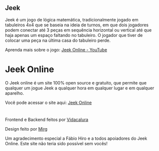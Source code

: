 ## Jeek

Jeek é um jogo de lógica matemática, tradicionalmente jogado em tabuleiros 4x4
que se baseia na ideia de turnos, em que dois jogadores podem conectar até 3
peças em sequência horizontal ou vertical até que haja apenas um espaço faltando 
no tabuleiro. O jogador que tiver de colocar uma peça na última casa do tabuleiro perde.


Aprenda mais sobre o jogo: <a href="https://www.youtube.com/channel/UCgKpJ2iuC_ew9ZLVVkQEEnw"> Jeek Online - YouTube </a>

# Jeek Online

O Jeek online é um site 100% open source e gratuito, que permite que qualquer um jogue
Jeek a qualquer hora em qualquer lugar e em qualquer aparelho.


Você pode acessar o site aqui: <a href="https://vidacalura.github.io/Jeek-online/"> Jeek Online </a>

#

Frontend e Backend feitos por <a href="https://github.com/vidacalura"> Vidacalura </a>


Design feito por <a href="https://github.com/TulioTheGreat"> Mirg </a>


Um agradecimento especial a Fábio Hiro e a todos apoiadores do Jeek Online. Este site não teria sido possível sem vocês!
